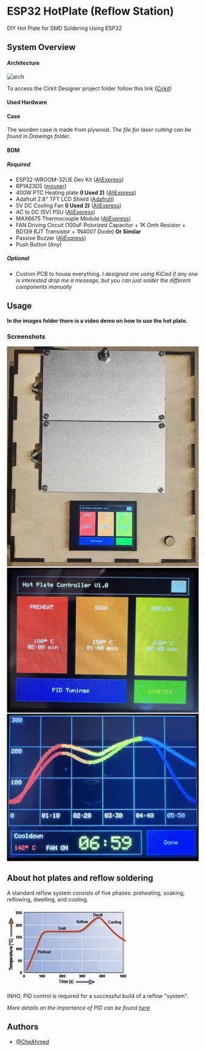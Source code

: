 # ESP32 HotPlate (Reflow Station)
DIY Hot Plate for SMD Soldering Using ESP32

## System Overview
#### Architecture

![arch](Drawings/hot_plate_arch.svg)

To access the Cirkit Designer project folder follow this link ([Cirkit](https://app.cirkitdesigner.com/project/63c725ec-d5b7-41f8-a704-f3c43ff69539))

#### Used Hardware

#### Case
The wooden case is made from plywood.
*The file for laser cutting can be found in Drawings folder.*

#### BOM
##### Required
- ESP32-WROOM-32UE Dev Kit ([AliExpress](https://www.aliexpress.com/i/1005006101661404.html))
- RP1A23D5 ([mouser](https://www.mouser.be/ProductDetail/Carlo-Gavazzi/RP1A23D5?qs=xZ%2FP%252Ba9zWqYrTlescD3zNw%3D%3D&srsltid=AfmBOop4c0-2oQbLZNWjqGRbjlYNQFfOyFUVsmCj10K13PxnHtzqtBrx&_gl=1*1asaar2*_ga*MTIzNzcwODgzNi4xNzM1MjQ2ODIx))
- 400W PTC Heating plate **(I Used 2)** ([AliExpress](https://www.aliexpress.com/item/1005007420346819.html))
- Adafruit 2.8" TFT LCD Shield ([Adafruit](https://learn.adafruit.com/adafruit-2-8-tft-touch-shield-v2?view=all))
- 5V DC Cooling Fan **(I Used 2)** ([AliExpress](https://www.aliexpress.com/item/1005005517832482.html))
- AC to DC (5V) PSU ([AliExpress](https://www.aliexpress.com/item/1005003273464395.html))
- MAX6675 Thermocouple Module ([AliExpress](https://www.aliexpress.com/item/1005006222174410.html))
- FAN Driving Circuit (100uF Polorized Capacitor + 1K Omh Resistor + BD139 BJT Transistor + 1N4007 Diode) **Or Similar**
- Passive Buzzer ([AliExpress](https://www.aliexpress.com/item/1005006237096111.html))
- Push Button (Any)
##### Optional
- Custom PCB to house everything.
*I designed one using KiCad if any one is interested drop me a message, but you can just solder the different components manually*

## Usage
**In the images folder there is a video demo on how to use the hot plate.**

### Screenshots
![plate](images/hot_plate.png)
![main](images/main_menu.png)
![done](images/done.png)

## About hot plates and reflow soldering

A standard reflow system consists of five phases: preheating, soaking, reflowing, dwelling, and cooling.

![stages](images/reflow_stages.png)

INHO, PID control is required for a successful build of a reflow "system".

*More details on the importance of PID can be found [here](https://hobbybotics.com/projects/hobbybotics-reflow-controller-v8-03/)* 

## Authors

- [@CheAhmed](https://github.com/CheAhMeD)





